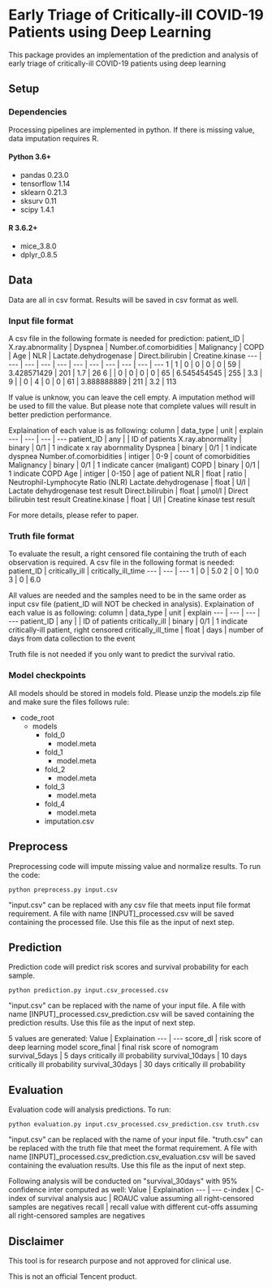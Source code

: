 # Early Triage of Critically-ill COVID-19 Patients using Deep Learning

This package provides an implementation of the prediction and analysis of early triage of critically-ill COVID-19 patients using deep learning

## Setup

### Dependencies

Processing pipelines are implemented in python.
If there is missing value, data imputation requires R.

#### Python 3.6+
* pandas 0.23.0
* tensorflow 1.14
* sklearn 0.21.3
* sksurv 0.11
* scipy 1.4.1

#### R 3.6.2+
* mice_3.8.0
* dplyr_0.8.5

## Data

Data are all in csv format. Results will be saved in csv format as well.

### Input file format

A csv file in the following formate is needed for prediction:
patient_ID | X.ray.abnormality | Dyspnea | Number.of.comorbidities | Malignancy | COPD | Age | NLR | Lactate.dehydrogenase | Direct.bilirubin	| Creatine.kinase
--- | --- | --- | --- | --- | --- | --- | --- | --- | --- | ---
1 |	1 |	0 |	0 |	0 |	0 |	59 |	3.428571429 |	201 |	1.7 |	26
6 |	 |	0 |	0 |	0 |	0 |	65 |	6.545454545 |	255 |	3.3 |	
9 |	 |	0 |	4 |	0 |	0 |	61 |	3.888888889 |	211 |	3.2 |	113

If value is unknow, you can leave the cell empty. A imputation method will be used to fill the value. But please note that complete values will result in better prediction performance.

Explaination of each value is as following:
column | data_type | unit | explain
--- | --- | --- | ---
patient_ID | any | | ID of patients 
X.ray.abnormality | binary | 0/1 | 1 indicate x ray abornmality
Dyspnea | binary | 0/1 | 1 indicate dyspnea
Number.of.comorbidities | intiger | 0-9 | count of comorbidities
Malignancy | binary | 0/1 | 1 indicate cancer (maligant)
COPD | binary | 0/1 | 1 indicate COPD
Age | intiger | 0-150 | age of patient
NLR | float | ratio | Neutrophil-Lymphocyte Ratio (NLR)
Lactate.dehydrogenase | float | U/I | Lactate dehydrogenase test result
Direct.bilirubin	| float | μmol/l | Direct bilirubin test result
Creatine.kinase | float | U/l | Creatine kinase test result

For more  details, please refer to paper.

### Truth file format

To evaluate the result, a right censored file containing the truth of each observation is required. A csv file in the following format is needed:
patient_ID |	critically_ill |	critically_ill_time
--- | --- | ---
1 |	0 |	5.0
2 |	0 |	10.0
3 |	0 |	6.0

All values are needed and the samples need to be in the same order as input csv file (patient_ID will NOT be checked in analysis). Explaination of each value is as following:
column | data_type | unit | explain
--- | --- | --- | ---
patient_ID | any | | ID of patients 
critically_ill | 	binary | 0/1 | 1 indicate critically-ill patient, right censored
critically_ill_time | float | days | number of days from data collection to the event

Truth file is not needed if you only want to predict the survival ratio.

### Model checkpoints

All models should be stored in models fold. Please unzip the models.zip file and make sure the files follows rule:

* code_root
  * models
    * fold_0
      * model.meta 
    * fold_1
      * model.meta
    * fold_2
      * model.meta
    * fold_3
      * model.meta
    * fold_4
      * model.meta
    * imputation.csv

## Preprocess

Preprocessing code will impute missing value and normalize results. To run the code:
```
python preprocess.py input.csv
```
"input.csv" can be replaced with any csv file that meets input file format requirement. A file with name [INPUT]_processed.csv will be saved containing the processed file. Use this file as the input of next step.

## Prediction

Prediction code will predict risk scores and survival probability for each sample.
```
python prediction.py input.csv_processed.csv
```
"input.csv" can be replaced with the name of your input file. A file with name [INPUT]_processed.csv_prediction.csv will be saved containing the prediction results. Use this file as the input of next step.

5 values are generated:
Value | Explaination
--- | ---
score_dl | risk score of deep learning model
score_final | final risk score of nomogram
survival_5days | 5 days critically ill probability
survival_10days | 10 days critically ill probability
survival_30days | 30 days critically ill probability

## Evaluation

Evaluation code will analysis predictions. To run:
```
python evaluation.py input.csv_processed.csv_prediction.csv truth.csv
```
"input.csv" can be replaced with the name of your input file. "truth.csv" can be replaced with the truth file that meet the format requirement. A file with name [INPUT]_processed.csv_prediction.csv_evaluation.csv will be saved containing the evaluation results. Use this file as the input of next step.

Following analysis will be conducted on "survival_30days" with 95% confidence inter computed as well:
 Value | Explaination
--- | ---
c-index | C-index of survival analysis
auc | ROAUC value assuming all right-censored samples are negatives
recall | recall value with different cut-offs assuming all right-censored samples are negatives

## Disclaimer
This tool is for research purpose and not approved for clinical use.

This is not an official Tencent product.
